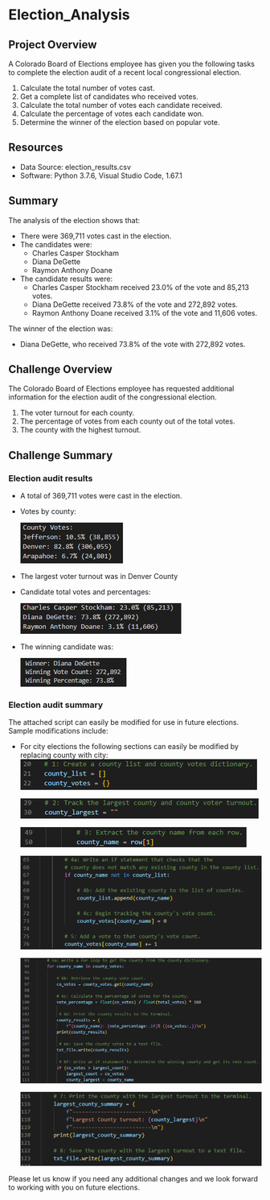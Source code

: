 # Election_Analysis

## Project Overview
A Colorado Board of Elections employee has given you the following tasks to complete the election audit of a recent local congressional election.

1. Calculate the total number of votes cast.
2. Get a complete list of candidates who received votes.
3. Calculate the total number of votes each candidate received.
4. Calculate the percentage of votes each candidate won.
5. Determine the winner of the election based on popular vote.

## Resources
- Data Source: election_results.csv
- Software: Python 3.7.6, Visual Studio Code, 1.67.1

## Summary
The analysis of the election shows that:
- There were 369,711 votes cast in the election.
- The candidates were:
   - Charles Casper Stockham
   - Diana DeGette
   - Raymon Anthony Doane
- The candidate results were:
   - Charles Casper Stockham received 23.0% of the vote and 85,213 votes.
   - Diana DeGette received 73.8% of the vote and 272,892 votes.
   - Raymon Anthony Doane received 3.1% of the vote and 11,606 votes.

The winner of the election was:
  - Diana DeGette, who received 73.8% of the vote with 272,892 votes.

## Challenge Overview
The Colorado Board of Elections employee has requested additional information for the election audit of the congressional election.

1. The voter turnout for each county.
2. The percentage of votes from each county out of the total votes.
3. The county with the highest turnout.

## Challenge Summary
### Election audit results
* A total of 369,711 votes were cast in the election.
* Votes by county:
  
   ![county_votes](Resources/county_votes.png)
  
* The largest voter turnout was in Denver County
* Candidate total votes and percentages:

   ![candidate_votes](Resources/candidate_votes.png)

* The winning candidate was:

   ![candidate_votes](Resources/Winner.png)

### Election audit summary
The attached script can easily be modified for use in future elections. Sample modifications include:
* For city elections the following sections can easily be modified by replacing county with city:
   ![city1](Resources/city1.png)
   
   ![city2](Resources/city2.png)
   
   ![city3](Resources/city3.png)
   
   ![city4](Resources/city4.png)
   
   ![city5](Resources/city5.png)
   
   ![city6](Resources/city6.png)
   
Please let us know if you need any additional changes and we look forward to working with you on future elections.
